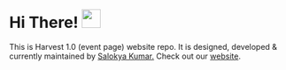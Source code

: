 # Hi There!  <img src="https://raw.githubusercontent.com/MartinHeinz/MartinHeinz/master/wave.gif" width="34px">
This is Harvest 1.0 (event page) website repo. It is designed, developed & currently maintained by [Salokya Kumar.](https://github.com/ksalokya) 
Check out our [website](https://kindleknack.github.io/harvest-1.0/).
